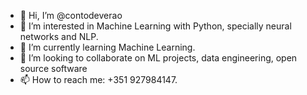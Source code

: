 - 👋 Hi, I’m @contodeverao
- 👀 I’m interested in Machine Learning with Python, specially neural networks and NLP.
- 🌱 I’m currently learning Machine Learning.
- 💞️ I’m looking to collaborate on ML projects, data engineering, open source software
- 📫 How to reach me: +351 927984147.

<!---
contodeverao/contodeverao is a ✨ special ✨ repository because its `README.md` (this file) appears on your GitHub profile.
You can click the Preview link to take a look at your changes.
--->
